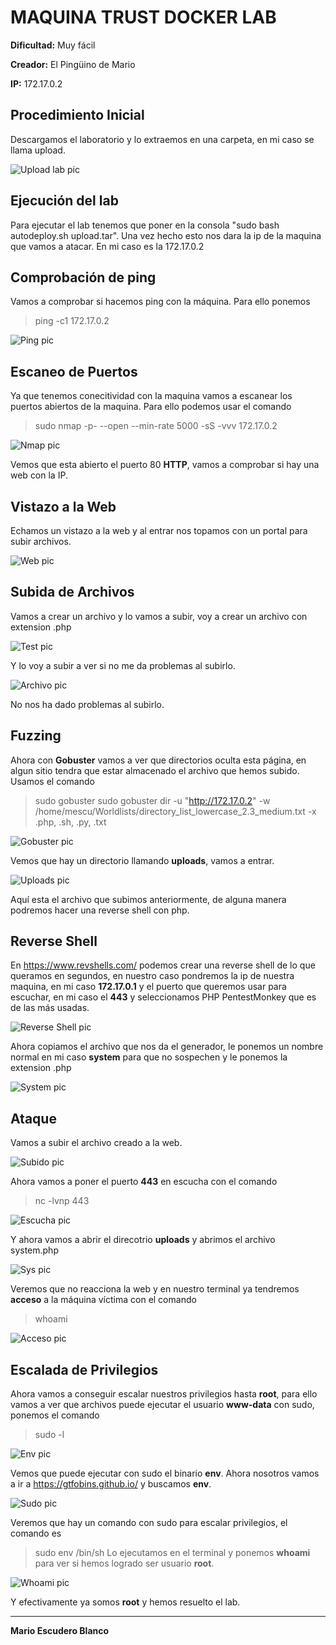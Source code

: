 # MAQUINA TRUST DOCKER LAB

**Dificultad:** Muy fácil

**Creador:** El Pingüino de Mario

**IP:** 172.17.0.2

## Procedimiento Inicial
Descargamos el laboratorio y lo extraemos en una carpeta, en mi caso se llama upload.

![Upload lab pic](https://github.com/mescu/Dockerlabs/blob/main/upload/images/upload.png)

## Ejecución del lab
Para ejecutar el lab tenemos que poner en la consola "sudo bash autodeploy.sh upload.tar". Una vez hecho esto nos dara la ip de la maquina que vamos a atacar. En mi caso es la 172.17.0.2

## Comprobación de ping
Vamos a comprobar si hacemos ping con la máquina. Para ello ponemos 
> ping -c1 172.17.0.2

![Ping pic](https://github.com/mescu/Dockerlabs/blob/main/upload/images/ping.png)

## Escaneo de Puertos

Ya que tenemos conecitividad con la maquina vamos a escanear los puertos abiertos de la maquina.
Para ello podemos usar el comando 
> sudo nmap -p- --open --min-rate 5000 -sS -vvv 172.17.0.2

![Nmap pic](https://github.com/mescu/Dockerlabs/blob/main/upload/images/nmap.png)

Vemos que esta abierto el puerto 80 **HTTP**, vamos a comprobar si hay una web con la IP.

## Vistazo a la Web
Echamos un vistazo a la web y al entrar nos topamos con un portal para subir archivos.

![Web pic](https://github.com/mescu/Dockerlabs/blob/main/upload/images/web.png)

## Subida de Archivos

Vamos a crear un archivo y lo vamos a subir, voy a crear un archivo con extension .php

![Test pic](https://github.com/mescu/Dockerlabs/blob/main/upload/images/test.png)

Y lo voy a subir a ver si no me da problemas al subirlo.

![Archivo pic](https://github.com/mescu/Dockerlabs/blob/main/upload/images/archivo.png)

No nos ha dado problemas al subirlo.

## Fuzzing
Ahora con **Gobuster** vamos a ver que directorios oculta esta página, en algun sitio tendra que estar almacenado el archivo que hemos subido.
Usamos el comando
> sudo gobuster sudo gobuster dir -u "http://172.17.0.2" -w /home/mescu/Worldlists/directory_list_lowercase_2.3_medium.txt -x .php, .sh, .py, .txt

![Gobuster pic](https://github.com/mescu/Dockerlabs/blob/main/upload/images/gobuster.png)

Vemos que hay un directorio llamando **uploads**, vamos a entrar.

![Uploads pic](https://github.com/mescu/Dockerlabs/blob/main/upload/images/uploads.png)

Aquí esta el archivo que subimos anteriormente, de alguna manera podremos hacer una reverse shell con php.

## Reverse Shell
En https://www.revshells.com/ podemos crear una reverse shell de lo que queramos en segundos, en nuestro caso pondremos la ip de nuestra maquina, en mi caso **172.17.0.1** y el puerto que queremos usar para escuchar, en mi caso el **443** y seleccionamos PHP PentestMonkey que es de las más usadas.

![Reverse Shell pic](https://github.com/mescu/Dockerlabs/blob/main/upload/images/reverse.png)

Ahora copiamos el archivo que nos da el generador, le ponemos un nombre normal en mi caso **system** para que no sospechen y le ponemos la extension .php

![System pic](https://github.com/mescu/Dockerlabs/blob/main/upload/images/system.png)

## Ataque
Vamos a subir el archivo creado a la web.

![Subido pic](https://github.com/mescu/Dockerlabs/blob/main/upload/images/subido.png)

Ahora vamos a poner el puerto **443** en escucha con el comando
> nc -lvnp 443

![Escucha pic](https://github.com/mescu/Dockerlabs/blob/main/upload/images/escucha.png)

Y ahora vamos a abrir el direcotrio **uploads** y abrimos el archivo system.php

![Sys pic](https://github.com/mescu/Dockerlabs/blob/main/upload/images/sys.png)

Veremos que no reacciona la web y en nuestro terminal ya tendremos **acceso** a la máquina víctima con el comando
> whoami

![Acceso pic](https://github.com/mescu/Dockerlabs/blob/main/upload/images/acceso.png)

## Escalada de Privilegios
Ahora vamos a conseguir escalar nuestros privilegios hasta **root**, para ello vamos a ver que archivos puede ejecutar el usuario **www-data** con sudo, ponemos el comando
> sudo -l

![Env pic](https://github.com/mescu/Dockerlabs/blob/main/upload/images/env.png)

Vemos que puede ejecutar con sudo el binario **env**.
Ahora nosotros vamos a ir a https://gtfobins.github.io/ y buscamos **env**.

![Sudo pic](https://github.com/mescu/Dockerlabs/blob/main/upload/images/sudo.png)

Veremos que hay un comando con sudo para escalar privilegios, el comando es 
> sudo env /bin/sh
Lo ejecutamos en el terminal y ponemos **whoami** para ver si hemos logrado ser usuario **root**.

![Whoami pic](https://github.com/mescu/Dockerlabs/blob/main/upload/images/whoami.png)

Y efectivamente ya somos **root** y hemos resuelto el lab.

-----------

**Mario Escudero Blanco**
